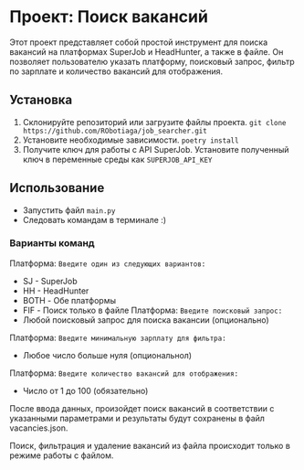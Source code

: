 # Проект: Поиск вакансий
Этот проект представляет собой простой инструмент для поиска вакансий на платформах SuperJob и HeadHunter, а также в файле. Он позволяет пользователю указать платформу, поисковый запрос, фильтр по зарплате и количество вакансий для отображения.

## Установка
  1. Склонируйте репозиторий или загрузите файлы проекта.
```git clone https://github.com/RObotiaga/job_searcher.git```
  2. Установите необходимые зависимости.
```poetry install```
  3. Получите ключ для работы с API SuperJob. Установите полученный ключ в переменные среды как
```SUPERJOB_API_KEY```
## Использование
- Запустить файл `main.py`
- Следовать командам в терминале :)

### Варианты команд
Платформа: `Введите один из следующих вариантов:`

 - SJ - SuperJob
 - HH - HeadHunter
 - BOTH - Обе платформы
 - FIF - Поиск только в файле
Платформа: `Введите поисковый запрос:`
 - Любой поисковый запрос для поиска вакансии (опционально)
   
Платформа: `Введите минимальную зарплату для фильтра:`
 - Любое число больше нуля (опциональнол)
   
Платформа: `Введите количество вакансий для отображения:`
 - Число от 1 до 100 (обязательно)

После ввода данных, произойдет поиск вакансий в соответствии с указанными параметрами и результаты будут сохранены в файл vacancies.json.

Поиск, фильтрация и удаление вакансий из файла происходит только в режиме работы с файлом.
